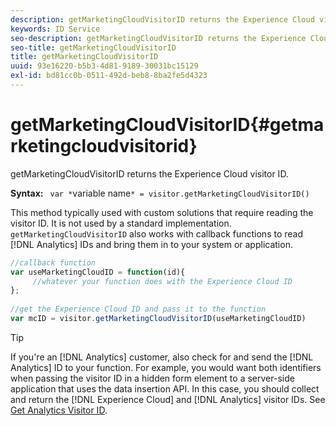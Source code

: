 ```yaml
---
description: getMarketingCloudVisitorID returns the Experience Cloud visitor ID.
keywords: ID Service
seo-description: getMarketingCloudVisitorID returns the Experience Cloud visitor ID.
seo-title: getMarketingCloudVisitorID
title: getMarketingCloudVisitorID
uuid: 93e16220-b5b3-4d81-9189-30031bc15129
exl-id: bd81cc0b-0511-492d-beb8-8ba2fe5d4323
---
```

# getMarketingCloudVisitorID{#getmarketingcloudvisitorid}

getMarketingCloudVisitorID returns the Experience Cloud visitor ID.

 **Syntax:** ` var *`variable name`* = visitor.getMarketingCloudVisitorID()`

This method typically used with custom solutions that require reading the visitor ID. It is not used by a standard implementation. `getMarketingCloudVisitorID` also works with callback functions to read [!DNL Analytics] IDs and bring them in to your system or application.

```js
//callback function 
var useMarketingCloudID = function(id){ 
     //whatever your function does with the Experience Cloud ID 
}; 
 
//get the Experience Cloud ID and pass it to the function 
var mcID = visitor.getMarketingCloudVisitorID(useMarketingCloudID)
```

>[!TIP]
>
>If you're an [!DNL Analytics] customer, also check for and send the [!DNL Analytics] ID to your function. For example, you would want both identifiers when passing the visitor ID in a hidden form element to a server-side application that uses the data insertion API. In this case, you should collect and return the [!DNL Experience Cloud] and [!DNL Analytics] visitor IDs. See [Get Analytics Visitor ID](../../library/get-set/getanalyticsvisitorid.md).
